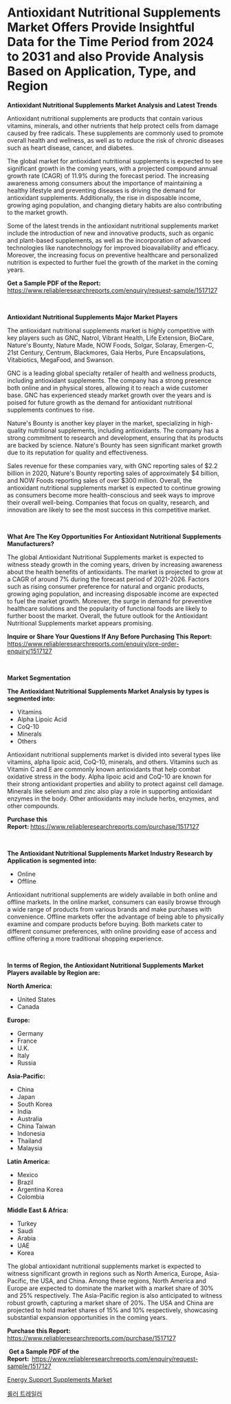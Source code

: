 <p><h1>Antioxidant Nutritional Supplements Market Offers Provide Insightful Data for the Time Period from 2024 to 2031 and also Provide Analysis Based on Application, Type, and Region</h1></p><p><strong>Antioxidant Nutritional Supplements Market Analysis and Latest Trends</strong></p>
<p><p>Antioxidant nutritional supplements are products that contain various vitamins, minerals, and other nutrients that help protect cells from damage caused by free radicals. These supplements are commonly used to promote overall health and wellness, as well as to reduce the risk of chronic diseases such as heart disease, cancer, and diabetes.</p><p>The global market for antioxidant nutritional supplements is expected to see significant growth in the coming years, with a projected compound annual growth rate (CAGR) of 11.9% during the forecast period. The increasing awareness among consumers about the importance of maintaining a healthy lifestyle and preventing diseases is driving the demand for antioxidant supplements. Additionally, the rise in disposable income, growing aging population, and changing dietary habits are also contributing to the market growth.</p><p>Some of the latest trends in the antioxidant nutritional supplements market include the introduction of new and innovative products, such as organic and plant-based supplements, as well as the incorporation of advanced technologies like nanotechnology for improved bioavailability and efficacy. Moreover, the increasing focus on preventive healthcare and personalized nutrition is expected to further fuel the growth of the market in the coming years.</p></p>
<p><strong>Get a Sample PDF of the Report:&nbsp;</strong> <a href="https://www.reliableresearchreports.com/enquiry/request-sample/1517127">https://www.reliableresearchreports.com/enquiry/request-sample/1517127</a></p>
<p>&nbsp;</p>
<p><strong>Antioxidant Nutritional Supplements Major Market Players</strong></p>
<p><p>The antioxidant nutritional supplements market is highly competitive with key players such as GNC, Natrol, Vibrant Health, Life Extension, BioCare, Nature's Bounty, Nature Made, NOW Foods, Solgar, Solaray, Emergen-C, 21st Century, Centrum, Blackmores, Gaia Herbs, Pure Encapsulations, Vitabiotics, MegaFood, and Swanson.</p><p>GNC is a leading global specialty retailer of health and wellness products, including antioxidant supplements. The company has a strong presence both online and in physical stores, allowing it to reach a wide customer base. GNC has experienced steady market growth over the years and is poised for future growth as the demand for antioxidant nutritional supplements continues to rise.</p><p>Nature's Bounty is another key player in the market, specializing in high-quality nutritional supplements, including antioxidants. The company has a strong commitment to research and development, ensuring that its products are backed by science. Nature's Bounty has seen significant market growth due to its reputation for quality and effectiveness.</p><p>Sales revenue for these companies vary, with GNC reporting sales of $2.2 billion in 2020, Nature's Bounty reporting sales of approximately $4 billion, and NOW Foods reporting sales of over $300 million. Overall, the antioxidant nutritional supplements market is expected to continue growing as consumers become more health-conscious and seek ways to improve their overall well-being. Companies that focus on quality, research, and innovation are likely to see the most success in this competitive market.</p></p>
<p>&nbsp;</p>
<p><strong>What Are The Key Opportunities For Antioxidant Nutritional Supplements Manufacturers?</strong></p>
<p><p>The global Antioxidant Nutritional Supplements market is expected to witness steady growth in the coming years, driven by increasing awareness about the health benefits of antioxidants. The market is projected to grow at a CAGR of around 7% during the forecast period of 2021-2026. Factors such as rising consumer preference for natural and organic products, growing aging population, and increasing disposable income are expected to fuel the market growth. Moreover, the surge in demand for preventive healthcare solutions and the popularity of functional foods are likely to further boost the market. Overall, the future outlook for the Antioxidant Nutritional Supplements market appears promising.</p></p>
<p><strong>Inquire or Share Your Questions If Any Before Purchasing This Report:</strong> <a href="https://www.reliableresearchreports.com/enquiry/pre-order-enquiry/1517127">https://www.reliableresearchreports.com/enquiry/pre-order-enquiry/1517127</a></p>
<p>&nbsp;</p>
<p><strong>Market Segmentation</strong></p>
<p><strong>The Antioxidant Nutritional Supplements Market Analysis by types is segmented into:</strong></p>
<p><ul><li>Vitamins</li><li>Alpha Lipoic Acid</li><li>CoQ-10</li><li>Minerals</li><li>Others</li></ul></p>
<p><p>Antioxidant nutritional supplements market is divided into several types like vitamins, alpha lipoic acid, CoQ-10, minerals, and others. Vitamins such as Vitamin C and E are commonly known antioxidants that help combat oxidative stress in the body. Alpha lipoic acid and CoQ-10 are known for their strong antioxidant properties and ability to protect against cell damage. Minerals like selenium and zinc also play a role in supporting antioxidant enzymes in the body. Other antioxidants may include herbs, enzymes, and other compounds.</p></p>
<p><strong>Purchase this Report:&nbsp;</strong><a href="https://www.reliableresearchreports.com/purchase/1517127">https://www.reliableresearchreports.com/purchase/1517127</a></p>
<p>&nbsp;</p>
<p><strong>The Antioxidant Nutritional Supplements Market Industry Research by Application is segmented into:</strong></p>
<p><ul><li>Online</li><li>Offline</li></ul></p>
<p><p>Antioxidant nutritional supplements are widely available in both online and offline markets. In the online market, consumers can easily browse through a wide range of products from various brands and make purchases with convenience. Offline markets offer the advantage of being able to physically examine and compare products before buying. Both markets cater to different consumer preferences, with online providing ease of access and offline offering a more traditional shopping experience.</p></p>
<p>&nbsp;</p>
<p><strong>In terms of Region, the Antioxidant Nutritional Supplements Market Players available by Region are:</strong></p>
<p>
    <p> <strong> North America: </strong>
        <ul>
            <li>United States</li>
            <li>Canada</li>
        </ul>
        </p> 
    <p> <strong> Europe: </strong>
        <ul>
            <li>Germany</li>
            <li>France</li>
            <li>U.K.</li>
            <li>Italy</li>
            <li>Russia</li>
        </ul>
        </p> 
    <p> <strong> Asia-Pacific: </strong>
        <ul>
            <li>China</li>
            <li>Japan</li>
            <li>South Korea</li>
            <li>India</li>
            <li>Australia</li>
            <li>China Taiwan</li>
            <li>Indonesia</li>
            <li>Thailand</li>
            <li>Malaysia</li>
        </ul>
        </p> 
    <p> <strong> Latin America: </strong>
        <ul>
            <li>Mexico</li>
            <li>Brazil</li>
            <li>Argentina Korea</li>
            <li>Colombia</li>
        </ul>
        </p> 
    <p> <strong> Middle East & Africa: </strong>
        <ul>
            <li>Turkey</li>
            <li>Saudi</li>
            <li>Arabia</li>
            <li>UAE</li>
            <li>Korea</li>
        </ul>
    </p>
    </p>
<p><p>The global antioxidant nutritional supplements market is expected to witness significant growth in regions such as North America, Europe, Asia-Pacific, the USA, and China. Among these regions, North America and Europe are expected to dominate the market with a market share of 30% and 25% respectively. The Asia-Pacific region is also anticipated to witness robust growth, capturing a market share of 20%. The USA and China are projected to hold market shares of 15% and 10% respectively, showcasing substantial expansion opportunities in the coming years.</p></p>
<p><strong>Purchase this Report: </strong><a href="https://www.reliableresearchreports.com/purchase/1517127">https://www.reliableresearchreports.com/purchase/1517127</a></p>
<p>&nbsp;<strong>Get a Sample PDF of the Report:&nbsp;&nbsp;</strong><a href="https://www.reliableresearchreports.com/enquiry/request-sample/1517127">https://www.reliableresearchreports.com/enquiry/request-sample/1517127</a></p>
<p><strong></strong></p>
<p><p><a href="https://github.com/ChiragRP21/Market-Research-Report-List-3/blob/main/energy-support-supplements-market.md">Energy Support Supplements Market</a></p><p><a href="https://github.com/bvubpqd5241630/Market-Research-Report-List-1/blob/main/28893255107.md">롤러 트레일러</a></p></p>